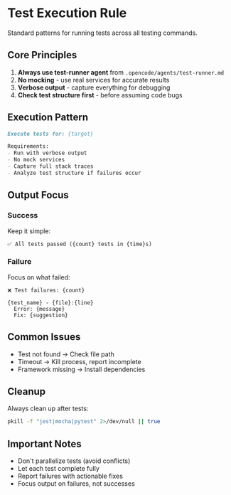 # Test Execution Rule

Standard patterns for running tests across all testing commands.

## Core Principles

1. **Always use test-runner agent** from `.opencode/agents/test-runner.md`
2. **No mocking** - use real services for accurate results
3. **Verbose output** - capture everything for debugging
4. **Check test structure first** - before assuming code bugs

## Execution Pattern

```markdown
Execute tests for: {target}

Requirements:
- Run with verbose output
- No mock services
- Capture full stack traces
- Analyze test structure if failures occur
```

## Output Focus

### Success
Keep it simple:
```
✅ All tests passed ({count} tests in {time}s)
```

### Failure
Focus on what failed:
```
❌ Test failures: {count}

{test_name} - {file}:{line}
  Error: {message}
  Fix: {suggestion}
```

## Common Issues

- Test not found → Check file path
- Timeout → Kill process, report incomplete
- Framework missing → Install dependencies

## Cleanup

Always clean up after tests:
```bash
pkill -f "jest|mocha|pytest" 2>/dev/null || true
```

## Important Notes

- Don't parallelize tests (avoid conflicts)
- Let each test complete fully
- Report failures with actionable fixes
- Focus output on failures, not successes